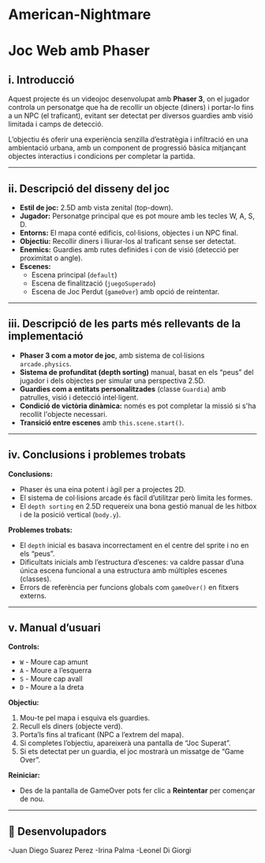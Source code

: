 # American-Nightmare

# Joc Web amb Phaser

## i. Introducció

Aquest projecte és un videojoc desenvolupat amb **Phaser 3**, on el jugador controla un personatge que ha de recollir un objecte (diners) i portar-lo fins a un NPC (el traficant), evitant ser detectat per diversos guardies amb visió limitada i camps de detecció.

L’objectiu és oferir una experiència senzilla d’estratègia i infiltració en una ambientació urbana, amb un component de progressió bàsica mitjançant objectes interactius i condicions per completar la partida.

---

## ii. Descripció del disseny del joc

- **Estil de joc:** 2.5D amb vista zenital (top-down).
- **Jugador:** Personatge principal que es pot moure amb les tecles W, A, S, D.
- **Entorns:** El mapa conté edificis, col·lisions, objectes i un NPC final.
- **Objectiu:** Recollir diners i lliurar-los al traficant sense ser detectat.
- **Enemics:** Guardies amb rutes definides i con de visió (detecció per proximitat o angle).
- **Escenes:** 
  - Escena principal (`default`)
  - Escena de finalització (`juegoSuperado`)
  - Escena de Joc Perdut (`gameOver`) amb opció de reintentar.

---

## iii. Descripció de les parts més rellevants de la implementació

- **Phaser 3 com a motor de joc**, amb sistema de col·lisions `arcade.physics`.
- **Sistema de profunditat (depth sorting)** manual, basat en els “peus” del jugador i dels objectes per simular una perspectiva 2.5D.
- **Guardies com a entitats personalitzades** (classe `Guardia`) amb patrulles, visió i detecció intel·ligent.
- **Condició de victòria dinàmica:** només es pot completar la missió si s'ha recollit l'objecte necessari.
- **Transició entre escenes** amb `this.scene.start()`.

---

## iv. Conclusions i problemes trobats

**Conclusions:**
- Phaser és una eina potent i àgil per a projectes 2D.
- El sistema de col·lisions arcade és fàcil d’utilitzar però limita les formes.
- El `depth sorting` en 2.5D requereix una bona gestió manual de les hitbox i de la posició vertical (`body.y`).

**Problemes trobats:**
- El `depth` inicial es basava incorrectament en el centre del sprite i no en els “peus”.
- Dificultats inicials amb l’estructura d’escenes: va caldre passar d’una única escena funcional a una estructura amb múltiples escenes (classes).
- Errors de referència per funcions globals com `gameOver()` en fitxers externs.

---

## v. Manual d’usuari

**Controls:**
- `W` - Moure cap amunt
- `A` - Moure a l’esquerra
- `S` - Moure cap avall
- `D` - Moure a la dreta

**Objectiu:**
1. Mou-te pel mapa i esquiva els guardies.
2. Recull els diners (objecte verd).
3. Porta’ls fins al traficant (NPC a l’extrem del mapa).
4. Si completes l’objectiu, apareixerà una pantalla de “Joc Superat”.
5. Si ets detectat per un guardia, el joc mostrarà un missatge de “Game Over”.

**Reiniciar:**
- Des de la pantalla de GameOver pots fer clic a **Reintentar** per començar de nou.

---

## 🧠 Desenvolupadors

-Juan Diego Suarez Perez
-Irina Palma
-Leonel Di Giorgi
